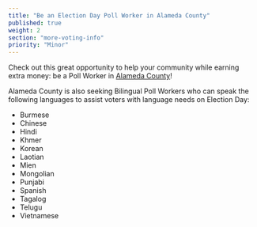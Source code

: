 ```yaml
---
title: "Be an Election Day Poll Worker in Alameda County"
published: true
weight: 2
section: "more-voting-info"
priority: "Minor"
---
```


Check out this great opportunity to help your community while earning extra money: be a Poll Worker in [Alameda County](https://www.acvote.org/community/become-a-poll-worker)!  

Alameda County is also seeking Bilingual Poll Workers who can speak the following languages to assist voters with language needs on Election Day:
- Burmese
- Chinese
- Hindi
- Khmer
- Korean
- Laotian
- Mien
- Mongolian 
- Punjabi
- Spanish
- Tagalog
- Telugu
- Vietnamese